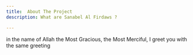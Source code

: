 ```yaml
---
title:  About The Project 
description: What are Sanabel Al Firdaws ?

---
```


in the name of Allah the Most Gracious, the Most Merciful,  I greet you with the same greeting 
<!--stackedit_data:
eyJoaXN0b3J5IjpbMTk1OTg1Mzk4NCwtMTQyMjQyMzU0LC0yMD
g4NzQ2NjEyXX0=
-->